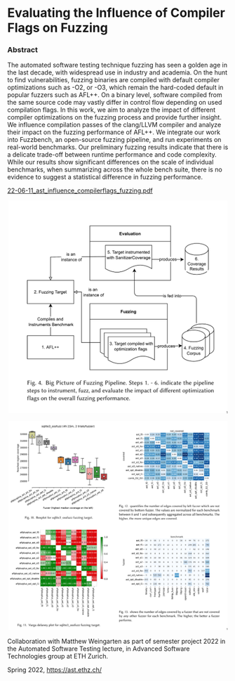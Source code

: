 # Evaluating the Influence of Compiler Flags on Fuzzing

### Abstract

The automated software testing technique fuzzing has seen a golden age in the
last decade, with widespread use in industry and academia. On the hunt to find
vulnerabilities, fuzzing binaries are compiled with default compiler
optimizations such as -O2, or -O3, which remain the hard-coded default in
popular fuzzers such as AFL++. On a binary level, software compiled from the
same source code may vastly differ in control flow depending on used compilation
flags. In this work, we aim to analyze the impact of different compiler
optimizations on the fuzzing process and provide further insight. We influence
compilation passes of the clang/LLVM compiler and analyze their impact on the
fuzzing performance of AFL++. We integrate our work into Fuzzbench, an
open-source fuzzing pipeline, and run experiments on real-world benchmarks. Our
preliminary fuzzing results indicate that there is a delicate trade-off between
runtime performance and code complexity. While our results show significant
differences on the scale of individual benchmarks, when summarizing across the
whole bench suite, there is no evidence to suggest a statistical difference in
fuzzing performance.

[22-06-11_ast_influence_compilerflags_fuzzing.pdf](./22-06-11_ast_influence_compilerflags_fuzzing.pdf)

<p align="center">
    <img src="./imgs/pipeline.png" alt="design" width="500"/>
</p>

<p align="center">
    <img src="./imgs/plots2.png" alt="plots" width="500"/>
</p>



Collaboration with Matthew Weingarten as part of semester project 2022 in the
Automated Software Testing lecture, in Advanced Software Technologies group at
ETH Zurich.

Spring 2022, https://ast.ethz.ch/
